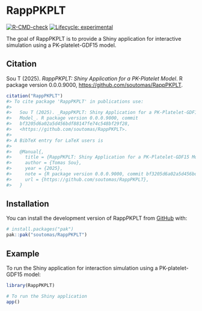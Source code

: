 
<!-- README.md is generated from README.Rmd. Please edit that file -->

# RappPKPLT

<!-- badges: start -->

[![R-CMD-check](https://github.com/soutomas/RappPKPLT/actions/workflows/R-CMD-check.yaml/badge.svg)](https://github.com/soutomas/RappPKPLT/actions/workflows/R-CMD-check.yaml)
[![Lifecycle:
experimental](https://img.shields.io/badge/lifecycle-experimental-orange.svg)](https://lifecycle.r-lib.org/articles/stages.html#experimental)
<!-- badges: end -->

The goal of RappPKPLT is to provide a Shiny application for interactive
simulation using a PK-platelet-GDF15 model.

## Citation

Sou T (2025). *RappPKPLT: Shiny Application for a PK-Platelet Model*. R
package version 0.0.0.9000, <https://github.com/soutomas/RappPKPLT>.

``` r
citation("RappPKPLT") 
#> To cite package 'RappPKPLT' in publications use:
#> 
#>   Sou T (2025). _RappPKPLT: Shiny Application for a PK-Platelet-GDF15
#>   Model_. R package version 0.0.0.9000, commit
#>   bf3205d6a02a5d456bdf88147fe74c548bf29f28,
#>   <https://github.com/soutomas/RappPKPLT>.
#> 
#> A BibTeX entry for LaTeX users is
#> 
#>   @Manual{,
#>     title = {RappPKPLT: Shiny Application for a PK-Platelet-GDF15 Model},
#>     author = {Tomas Sou},
#>     year = {2025},
#>     note = {R package version 0.0.0.9000, commit bf3205d6a02a5d456bdf88147fe74c548bf29f28},
#>     url = {https://github.com/soutomas/RappPKPLT},
#>   }
```

## Installation

You can install the development version of RappPKPLT from
[GitHub](https://github.com/) with:

``` r
# install.packages("pak")
pak::pak("soutomas/RappPKPLT")
```

## Example

To run the Shiny application for interaction simulation using a
PK-platelet-GDF15 model:

``` r
library(RappPKPLT)

# To run the Shiny application
app()
```
